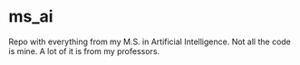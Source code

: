 # ms_ai
Repo with everything from my M.S. in Artificial Intelligence. Not all the code is mine. A lot of it is from my professors.
